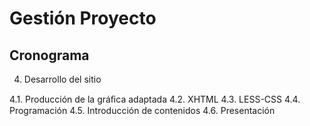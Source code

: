 # Gestión Proyecto

## Cronograma 

4. Desarrollo del sitio

4.1. Producción de la gráﬁca adaptada
4.2. XHTML
4.3. LESS-CSS
4.4. Programación
4.5. Introducción de contenidos
4.6. Presentación
